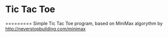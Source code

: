 # Tic Tac Toe
=========
Simple Tic Tac Toe program, based on MiniMax algorythm
by http://neverstopbuilding.com/minimax